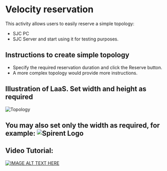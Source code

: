 # Velocity reservation
This activity allows users to easily reserve a simple topology:
* SJC PC
* SJC Server
and start using it for testing purposes. 
## Instructions to create simple topology
* Specify the required reservation duration and click the Reserve button.
* A more complex topology would provide more instructions.
## Illustration of LaaS. Set width and height as required
![Topology](/activity/demo.png=1000x750)
## You may also set only the width as required, for example: ![Spirent Logo](img/spirent_logo.png=200x)

## Video Tutorial:
[![IMAGE ALT TEXT HERE](https://img.youtube.com/vi/6-Gg2uXb39k/0.jpg)](https://www.youtube.com/watch?v=6-Gg2uXb39k)